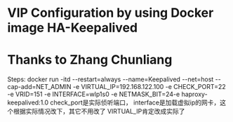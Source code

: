 # VIP Configuration by using Docker image HA-Keepalived
# Thanks to Zhang Chunliang
Steps:
docker run -itd --restart=always --name=Keepalived --net=host --cap-add=NET_ADMIN -e VIRTUAL_IP=192.168.122.100 -e CHECK_PORT=22 -e VRID=151 -e INTERFACE=wlp1s0 -e NETMASK_BIT=24-e haproxy-keepalived:1.0 
check_port是实际侦听端口， interface是加载虚拟ip的网卡，这个根据实际情况改下，其它不用改了
VIRTUAL_IP肯定改成实际了
